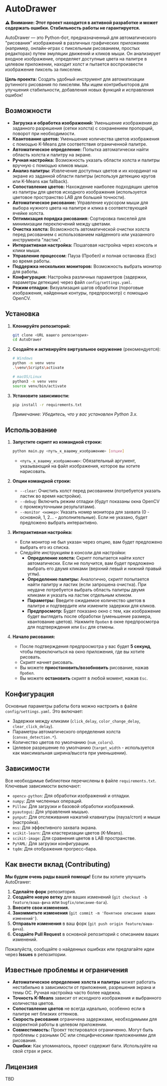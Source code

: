 # AutoDrawer

**⚠️ Внимание: Этот проект находится в активной разработке и может содержать ошибки. Стабильность работы не гарантируется.**

AutoDrawer — это Python-бот, предназначенный для автоматического "рисования" изображений в различных графических приложениях (например, онлайн-играх с пиксельным рисованием, простых редакторах) путем эмуляции движений и кликов мыши. Он анализирует входное изображение, определяет доступные цвета на палитре в целевом приложении, находит холст и пытается воспроизвести изображение пиксель за пикселем.

**Цель проекта:** Создать удобный инструмент для автоматизации рутинного рисования по пикселям. Мы ищем контрибьюторов для улучшения стабильности, добавления новых функций и исправления ошибок!

## Возможности

* **Загрузка и обработка изображений:** Уменьшение изображения до заданного разрешения (сетки холста) с сохранением пропорций, поворот при необходимости.
* **Квантование цветов:** Уменьшение количества цветов изображения с помощью K-Means для соответствия ограниченной палитре.
* **Автоматическое определение:** Попытка автоматически найти область холста и палитру на экране.
* **Ручная настройка:** Возможность указать области холста и палитры вручную с помощью кликов мыши.
* **Анализ палитры:** Извлечение доступных цветов и их координат на экране из заданной области палитры (используя детекцию кругов или K-Means как fallback).
* **Сопоставление цветов:** Нахождение наиболее подходящих цветов из палитры для цветов исходного изображения (используется цветовое пространство LAB для большей точности).
* **Автоматическое рисование:** Управление курсором мыши для выбора нужного цвета на палитре и клика в соответствующей ячейке холста.
* **Оптимизация порядка рисования:** Сортировка пикселей для минимизации переключений между цветами.
* **Очистка холста:** Возможность автоматической очистки холста перед рисованием с использованием найденного или указанного инструмента "ластик".
* **Интерактивная настройка:** Пошаговая настройка через консоль и клики мыши.
* **Управление процессом:** Пауза (Пробел) и полная остановка (Esc) во время работы.
* **Поддержка нескольких мониторов:** Возможность выбрать монитор для работы.
* **Конфигурация:** Настройка различных параметров (задержки, параметры детекции) через файл `config/settings.yaml`.
* **Режим отладки:** Визуализация шагов обработки (пороговые изображения, найденные контуры, предпросмотр) с помощью OpenCV.

## Установка

1.  **Клонируйте репозиторий:**
    ```bash
    git clone <URL вашего репозитория>
    cd AutoDrawer
    ```
2.  **Создайте и активируйте виртуальное окружение** (рекомендуется):
    ```bash
    # Windows
    python -m venv venv
    .\venv\Scripts\activate

    # macOS/Linux
    python3 -m venv venv
    source venv/bin/activate
    ```
3.  **Установите зависимости:**
    ```bash
    pip install -r requirements.txt
    ```
    *Примечание: Убедитесь, что у вас установлен Python 3.x.*

## Использование

1.  **Запустите скрипт из командной строки:**
    ```bash
    python main.py <путь_к_вашему_изображению> [опции]
    ```
    * `<путь_к_вашему_изображению>`: Обязательный аргумент, указывающий на файл изображения, которое вы хотите нарисовать.

2.  **Опции командной строки:**
    * `--clear`: Очистить холст перед рисованием (потребуется указать ластик во время настройки).
    * `--debug`: Включить режим отладки (будут показаны окна OpenCV с промежуточными результатами).
    * `--monitor <номер>`: Указать номер монитора для захвата (0 - основной, 1, 2... - дополнительные). Если не указано, будет предложено выбрать интерактивно.

3.  **Интерактивная настройка:**
    * Если монитор не был указан через опцию, вам будет предложено выбрать его из списка.
    * Следуйте инструкциям в консоли для настройки:
        * **Определение холста:** Скрипт попытается найти холст автоматически. Если не получится, вам будет предложено выбрать его двумя кликами (верхний левый и нижний правый углы).
        * **Определение палитры:** Аналогично, скрипт попытается найти палитру и ластик (если запрошена очистка). При неудаче потребуется выбрать область палитры двумя кликами и указать на ластик отдельным кликом.
        * **Параметры:** Введите ожидаемое количество цветов в палитре и подтвердите или измените задержки для кликов.
        * **Предпросмотр:** Будет показано окно с тем, как изображение будет выглядеть после обработки (уменьшение размера, квантование цветов). Нажмите `Пробел` в окне предпросмотра для подтверждения или `Esc` для отмены.

4.  **Начало рисования:**
    * После подтверждения предпросмотра у вас будет **5 секунд**, чтобы переключиться на окно приложения, где вы хотите рисовать.
    * Скрипт начнет рисовать.
    * Вы можете **приостановить/возобновить** рисование, нажав `Пробел`.
    * Вы можете **остановить** скрипт в любой момент, нажав `Esc`.

## Конфигурация

Основные параметры работы бота можно настроить в файле `config/settings.yaml`. Это включает:

* Задержки между кликами (`click_delay`, `color_change_delay`, `clear_click_delay`).
* Параметры автоматического определения холста (`canvas_detection.*`).
* Количество цветов по умолчанию (`num_colors`).
* Целевое разрешение по умолчанию (`target_width` - используется как максимальная ширина/высота при уменьшении).

## Зависимости

Все необходимые библиотеки перечислены в файле `requirements.txt`. Ключевые зависимости включают:

* `opencv-python`: Для обработки изображений и отладки.
* `numpy`: Для численных операций.
* `Pillow`: Для загрузки и базовой обработки изображений.
* `pyautogui`: Для управления мышью.
* `pynput`: Для отслеживания нажатий клавиатуры (пауза/стоп) и мыши (настройка).
* `mss`: Для эффективного захвата экрана.
* `scikit-learn`: Для кластеризации цветов (K-Means).
* `scikit-image`: Для сравнения цветов в LAB пространстве.
* `PyYAML`: Для загрузки конфигурации.
* `tqdm`: Для отображения прогресс-бара.

## Как внести вклад (Contributing)

**Мы будем очень рады вашей помощи!** Если вы хотите улучшить AutoDrawer:

1.  **Сделайте форк** репозитория.
2.  **Создайте новую ветку** для ваших изменений (`git checkout -b feature/ваша-фича` или `bugfix/описание-бага`).
3.  **Внесите свои изменения.**
4.  **Закоммитьте изменения** (`git commit -m 'Понятное описание ваших изменений'`).
5.  **Отправьте изменения** в ваш форк (`git push origin feature/ваша-фича`).
6.  **Создайте Pull Request** в основной репозиторий с описанием ваших изменений.

Пожалуйста, сообщайте о найденных ошибках или предлагайте идеи через **Issues** в репозитории.

## Известные проблемы и ограничения

* **Автоматическое определение холста и палитры** может работать нестабильно в зависимости от приложения, разрешения экрана и темы ОС. Ручная настройка часто более надежна.
* **Точность K-Means** зависит от исходного изображения и выбранного количества цветов.
* **Сопоставление цветов** не всегда идеально, особенно если в палитре нет близких оттенков.
* **Скорость рисования** ограничена задержками, необходимыми для корректной работы в целевом приложении.
* **Совместимость:** Проект тестировался ограниченно. Могут быть проблемы с разными ОС или специфическими приложениями для рисования.
* **Ошибки:** Как упоминалось, проект содержит баги. Используйте на свой страх и риск.

## Лицензия

TBD
